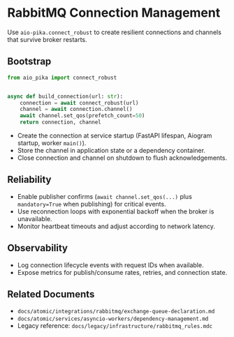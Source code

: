 # RabbitMQ Connection Management

Use `aio-pika.connect_robust` to create resilient connections and channels that survive broker restarts.

## Bootstrap

```python
from aio_pika import connect_robust


async def build_connection(url: str):
    connection = await connect_robust(url)
    channel = await connection.channel()
    await channel.set_qos(prefetch_count=50)
    return connection, channel
```

- Create the connection at service startup (FastAPI lifespan, Aiogram startup, worker `main()`).
- Store the channel in application state or a dependency container.
- Close connection and channel on shutdown to flush acknowledgements.

## Reliability

- Enable publisher confirms (`await channel.set_qos(...)` plus `mandatory=True` when publishing) for critical events.
- Use reconnection loops with exponential backoff when the broker is unavailable.
- Monitor heartbeat timeouts and adjust according to network latency.

## Observability

- Log connection lifecycle events with request IDs when available.
- Expose metrics for publish/consume rates, retries, and connection state.

## Related Documents

- `docs/atomic/integrations/rabbitmq/exchange-queue-declaration.md`
- `docs/atomic/services/asyncio-workers/dependency-management.md`
- Legacy reference: `docs/legacy/infrastructure/rabbitmq_rules.mdc`
